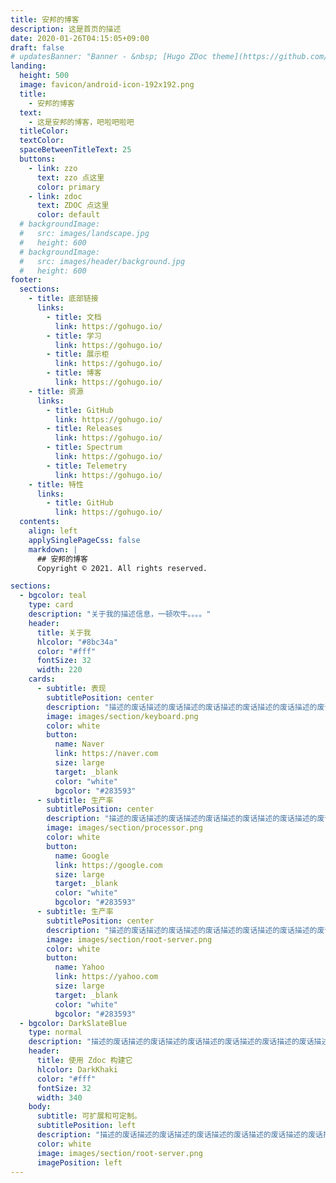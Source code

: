 ```yaml
---
title: 安邦的博客
description: 这是首页的描述
date: 2020-01-26T04:15:05+09:00
draft: false
# updatesBanner: "Banner - &nbsp; [Hugo ZDoc theme](https://github.com/zzossig/hugo-theme-zdoc) &nbsp; just arrived"
landing:
  height: 500
  image: favicon/android-icon-192x192.png
  title:
    - 安邦的博客
  text:
    - 这是安邦的博客，吧啦吧啦吧
  titleColor:
  textColor:
  spaceBetweenTitleText: 25
  buttons:
    - link: zzo
      text: zzo 点这里
      color: primary
    - link: zdoc
      text: ZDOC 点这里
      color: default
  # backgroundImage:
  #   src: images/landscape.jpg
  #   height: 600
  # backgroundImage:
  #   src: images/header/background.jpg
  #   height: 600
footer:
  sections:
    - title: 底部链接
      links:
        - title: 文档
          link: https://gohugo.io/
        - title: 学习
          link: https://gohugo.io/
        - title: 展示柜
          link: https://gohugo.io/
        - title: 博客
          link: https://gohugo.io/
    - title: 资源
      links:
        - title: GitHub
          link: https://gohugo.io/
        - title: Releases
          link: https://gohugo.io/
        - title: Spectrum
          link: https://gohugo.io/
        - title: Telemetry
          link: https://gohugo.io/
    - title: 特性
      links:
        - title: GitHub
          link: https://gohugo.io/
  contents:
    align: left
    applySinglePageCss: false
    markdown: |
      ## 安邦的博客
      Copyright © 2021. All rights reserved.

sections:
  - bgcolor: teal
    type: card
    description: "关于我的描述信息，一顿吹牛。。。。"
    header:
      title: 关于我
      hlcolor: "#8bc34a"
      color: "#fff"
      fontSize: 32
      width: 220
    cards:
      - subtitle: 表现
        subtitlePosition: center
        description: "描述的废话描述的废话描述的废话描述的废话描述的废话描述的废话描述的废话描述的废话描述的废话描述的废话"
        image: images/section/keyboard.png
        color: white
        button:
          name: Naver
          link: https://naver.com
          size: large
          target: _blank
          color: "white"
          bgcolor: "#283593"
      - subtitle: 生产率
        subtitlePosition: center
        description: "描述的废话描述的废话描述的废话描述的废话描述的废话描述的废话描述的废话描述的废话描述的废话描述的废话"
        image: images/section/processor.png
        color: white
        button:
          name: Google
          link: https://google.com
          size: large
          target: _blank
          color: "white"
          bgcolor: "#283593"
      - subtitle: 生产率
        subtitlePosition: center
        description: "描述的废话描述的废话描述的废话描述的废话描述的废话描述的废话描述的废话描述的废话描述的废话描述的废话"
        image: images/section/root-server.png
        color: white
        button:
          name: Yahoo
          link: https://yahoo.com
          size: large
          target: _blank
          color: "white"
          bgcolor: "#283593"
  - bgcolor: DarkSlateBlue
    type: normal
    description: "描述的废话描述的废话描述的废话描述的废话描述的废话描述的废话描述的废话描述的废话描述的废话描述的废话"
    header:
      title: 使用 Zdoc 构建它
      hlcolor: DarkKhaki
      color: "#fff"
      fontSize: 32
      width: 340
    body:
      subtitle: 可扩展和可定制。
      subtitlePosition: left
      description: "描述的废话描述的废话描述的废话描述的废话描述的废话描述的废话描述的废话描述的废话描述的废话描述的废话"
      color: white
      image: images/section/root-server.png
      imagePosition: left
---
```

